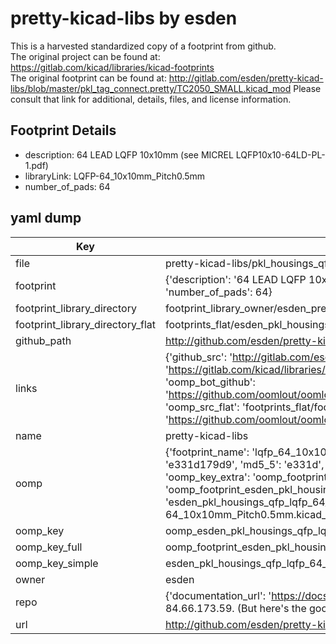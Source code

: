 # pretty-kicad-libs by esden  
This is a harvested standardized copy of a footprint from github.  
The original project can be found at:  
https://gitlab.com/kicad/libraries/kicad-footprints  
The original footprint can be found at:
http://gitlab.com/esden/pretty-kicad-libs/blob/master/pkl_tag_connect.pretty/TC2050_SMALL.kicad_mod
Please consult that link for additional, details, files, and license information.  
## Footprint Details
* description: 64 LEAD LQFP 10x10mm (see MICREL LQFP10x10-64LD-PL-1.pdf)  
* libraryLink: LQFP-64_10x10mm_Pitch0.5mm  
* number_of_pads: 64  
## yaml dump  
| Key | Value |  
| --- | --- |  
| file | pretty-kicad-libs/pkl_housings_qfp.pretty/LQFP-64_10x10mm_Pitch0.5mm.kicad_mod |  
| footprint | {'description': '64 LEAD LQFP 10x10mm (see MICREL LQFP10x10-64LD-PL-1.pdf)', 'libraryLink': 'LQFP-64_10x10mm_Pitch0.5mm', 'number_of_pads': 64} |  
| footprint_library_directory | footprint_library_owner/esden_pretty-kicad-libs |  
| footprint_library_directory_flat | footprints_flat/esden_pkl_housings_qfp_lqfp_64_10x10mm_pitch0_5mm/working |  
| github_path | http://github.com/esden/pretty-kicad-libs/blob/master/pkl_housings_qfp.pretty/LQFP-64_10x10mm_Pitch0.5mm.kicad_mod |  
| links | {'github_src': 'http://gitlab.com/esden/pretty-kicad-libs/blob/master/pkl_tag_connect.pretty/TC2050_SMALL.kicad_mod', 'github_src_repo': 'https://gitlab.com/kicad/libraries/kicad-footprints', 'oomp_bot': 'footprints/esden_pkl_housings_qfp_lqfp_64_10x10mm_pitch0_5mm/working', 'oomp_bot_github': 'https://github.com/oomlout/oomlout_oomp_footprint_bot/tree/main/footprints/esden_pkl_housings_qfp_lqfp_64_10x10mm_pitch0_5mm/working', 'oomp_src_flat': 'footprints_flat/footprints_flat/esden_pkl_housings_qfp_lqfp_64_10x10mm_pitch0_5mm/working', 'oomp_src_flat_github': 'https://github.com/oomlout/oomlout_oomp_footprint_src/tree/main/footprints_flat/esden_pkl_housings_qfp_lqfp_64_10x10mm_pitch0_5mm/working'} |  
| name | pretty-kicad-libs |  
| oomp | {'footprint_name': 'lqfp_64_10x10mm_pitch0_5mm', 'library_name': 'pkl_housings_qfp', 'md5': 'e331d179d97a053c928ce3ccecd477f0', 'md5_10': 'e331d179d9', 'md5_5': 'e331d', 'md5_6': 'e331d1', 'oomp_key': 'oomp_esden_pkl_housings_qfp_lqfp_64_10x10mm_pitch0_5mm', 'oomp_key_extra': 'oomp_footprint_esden_pkl_housings_qfp_lqfp_64_10x10mm_pitch0_5mm', 'oomp_key_full': 'oomp_footprint_esden_pkl_housings_qfp_lqfp_64_10x10mm_pitch0_5mm_e331d1', 'oomp_key_simple': 'esden_pkl_housings_qfp_lqfp_64_10x10mm_pitch0_5mm', 'original_filename': 'pretty-kicad-libs/pkl_housings_qfp.pretty/LQFP-64_10x10mm_Pitch0.5mm.kicad_mod', 'owner_name': 'esden'} |  
| oomp_key | oomp_esden_pkl_housings_qfp_lqfp_64_10x10mm_pitch0_5mm |  
| oomp_key_full | oomp_footprint_esden_pkl_housings_qfp_lqfp_64_10x10mm_pitch0_5mm |  
| oomp_key_simple | esden_pkl_housings_qfp_lqfp_64_10x10mm_pitch0_5mm |  
| owner | esden |  
| repo | {'documentation_url': 'https://docs.github.com/rest/overview/resources-in-the-rest-api#rate-limiting', 'message': "API rate limit exceeded for 84.66.173.59. (But here's the good news: Authenticated requests get a higher rate limit. Check out the documentation for more details.)"} |  
| url | http://github.com/esden/pretty-kicad-libs |  

